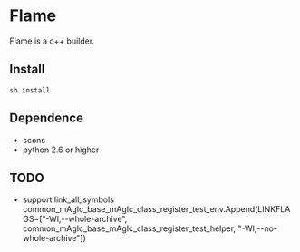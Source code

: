 Flame
=====

Flame is a c++ builder.

## Install

    sh install

## Dependence

* scons
* python 2.6 or higher

## TODO

* support link_all_symbols
common_mAgIc_base_mAgIc_class_register_test_env.Append(LINKFLAGS=["-Wl,--whole-archive", common_mAgIc_base_mAgIc_class_register_test_helper, "-Wl,--no-whole-archive"])
